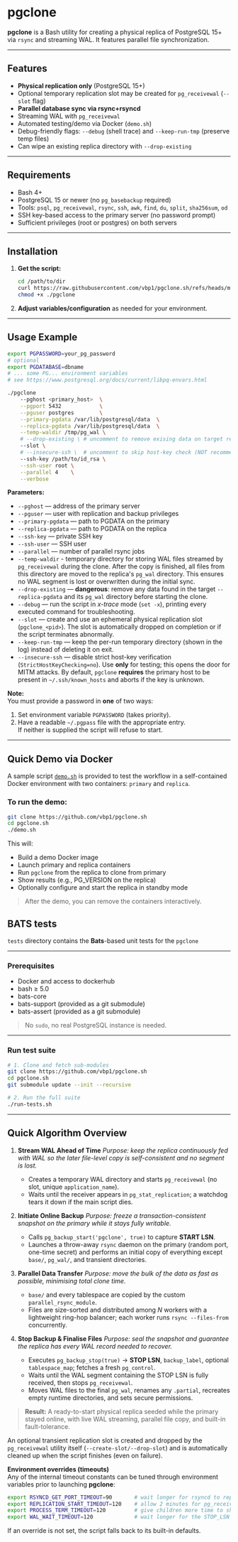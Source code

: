 # pgclone

**pgclone** is a Bash utility for creating a physical replica of PostgreSQL 15+ via `rsync` and streaming WAL. It features parallel file synchronization.

---

## Features

- **Physical replication only** (PostgreSQL 15+)
- Optional temporary replication slot may be created for `pg_receivewal` (`--slot` flag)
- **Parallel database sync via rsync+rsyncd**
- Streaming WAL with `pg_receivewal`
- Automated testing/demo via Docker (`demo.sh`)
- Debug-friendly flags: `--debug` (shell trace) and `--keep-run-tmp` (preserve temp files)
- Can wipe an existing replica directory with `--drop-existing`

---

## Requirements

- Bash 4+
- PostgreSQL 15 or newer (no `pg_basebackup` required)
- Tools: `psql`, `pg_receivewal`, `rsync`, `ssh`, `awk`, `find`, `du`, `split`, `sha256sum`, `od`
- SSH key-based access to the primary server (no password prompt)
- Sufficient privileges (root or postgres) on both servers

---

## Installation

1. **Get the script:**
    ```bash
    cd /path/to/dir
    curl https://raw.githubusercontent.com/vbp1/pgclone.sh/refs/heads/main/pgclone
    chmod +x ./pgclone
    ```

2. **Adjust variables/configuration** as needed for your environment.

---

## Usage Example

```bash
export PGPASSWORD=your_pg_password
# optional
export PGDATABASE=dbname
# ... some PG... environment variables 
# see https://www.postgresql.org/docs/current/libpq-envars.html 

./pgclone   
    --pghost <primary_host>  \
    --pgport 5432            \
    --pguser postgres        \
    --primary-pgdata /var/lib/postgresql/data  \
    --replica-pgdata /var/lib/postgresql/data  \
    --temp-waldir /tmp/pg_wal \
    # --drop-existing \ # uncomment to remove exising data on target replica
    --slot \
    # --insecure-ssh \  # uncomment to skip host-key check (NOT recommended) \
    --ssh-key /path/to/id_rsa \
    --ssh-user root \
    --parallel 4    \
    --verbose
```

**Parameters:**
- `--pghost`           — address of the primary server
- `--pguser`           — user with replication and backup privileges
- `--primary-pgdata`   — path to PGDATA on the primary
- `--replica-pgdata`   — path to PGDATA on the replica
- `--ssh-key`          — private SSH key
- `--ssh-user`         — SSH user
- `--parallel`         — number of parallel rsync jobs
- `--temp-waldir`      - temporary directory for storing WAL files streamed by `pg_receivewal` during the clone.  After the copy is finished, all files from this directory are moved to the replica's `pg_wal` directory. This ensures no WAL segment is lost or overwritten during the initial sync.
- `--drop-existing`    — **dangerous**: remove any data found in the target `--replica-pgdata` and its `pg_wal` directory before starting the clone.
- `--debug`            — run the script in *x-trace* mode (`set -x`), printing every executed command for troubleshooting.
- `--slot`             — create and use an ephemeral physical replication slot (`pgclone_<pid>`). The slot is automatically dropped on completion or if the script terminates abnormally.
- `--keep-run-tmp`     — keep the per-run temporary directory (shown in the log) instead of deleting it on exit.
- `--insecure-ssh`     — disable strict host-key verification (`StrictHostKeyChecking=no`). Use **only** for testing; this opens the door for MITM attacks. By default, `pgclone` **requires** the primary host to be present in `~/.ssh/known_hosts` and aborts if the key is unknown.


**Note:**  
You must provide a password in **one** of two ways:  
1. Set environment variable `PGPASSWORD` (takes priority).  
2. Have a readable `~/.pgpass` file with the appropriate entry.  
If neither is supplied the script will refuse to start.

---

## Quick Demo via Docker

A sample script [`demo.sh`](./demo.sh) is provided to test the workflow in a self-contained Docker environment with two containers: `primary` and `replica`.

### To run the demo:

```bash
git clone https://github.com/vbp1/pgclone.sh 
cd pgclone.sh
./demo.sh
```
This will:
- Build a demo Docker image
- Launch primary and replica containers
- Run `pgclone` from the replica to clone from primary
- Show results (e.g., PG_VERSION on the replica)
- Optionally configure and start the replica in standby mode

> After the demo, you can remove the containers interactively.

## BATS tests

`tests` directory contains the **Bats**-based unit tests for the `pgclone`

---

### Prerequisites

 - Docker and access to dockerhub 
  - bash ≥ 5.0
 - bats-core
 - bats-support (provided as a git submodule)
 - bats-assert (provided as a git submodule)

> No `sudo`, no real PostgreSQL instance is needed.

---

### Run test suite

```bash
# 1. Clone and fetch sub-modules
git clone https://github.com/vbp1/pgclone.sh
cd pgclone.sh
git submodule update --init --recursive

# 2. Run the full suite
./run-tests.sh
```

---
## Quick Algorithm Overview

1. **Stream WAL Ahead of Time**
   *Purpose: keep the replica continuously fed with WAL so the later file-level copy is self-consistent and no segment is lost.*

   * Creates a temporary WAL directory and starts `pg_receivewal` (no slot, unique `application_name`).
   * Waits until the receiver appears in `pg_stat_replication`; a watchdog tears it down if the main script dies.

2. **Initiate Online Backup**
   *Purpose: freeze a transaction-consistent snapshot on the primary while it stays fully writable.*

   * Calls `pg_backup_start('pgclone', true)` to capture **START LSN**.
   * Launches a throw-away `rsync` daemon on the primary (random port, one-time secret) and performs an initial copy of everything except `base/`, `pg_wal/`, and transient directories.

3. **Parallel Data Transfer**
   *Purpose: move the bulk of the data as fast as possible, minimising total clone time.*

   * `base/` and every tablespace are copied by the custom `parallel_rsync_module`.
   * Files are size-sorted and distributed among *N* workers with a lightweight ring-hop balancer; each worker runs `rsync --files-from` concurrently.

4. **Stop Backup & Finalise Files**
   *Purpose: seal the snapshot and guarantee the replica has every WAL record needed to recover.*

   * Executes `pg_backup_stop(true)` → **STOP LSN**, `backup_label`, optional `tablespace_map`; fetches a fresh `pg_control`.
   * Waits until the WAL segment containing the STOP LSN is fully received, then stops `pg_receivewal`.
   * Moves WAL files to the final `pg_wal`, renames any `.partial`, recreates empty runtime directories, and sets secure permissions.

> **Result:** A ready-to-start physical replica seeded while the primary stayed online, with live WAL streaming, parallel file copy, and built-in fault-tolerance.

An optional transient replication slot is created and dropped by the `pg_receivewal` utility itself (`--create-slot/--drop-slot`) and is automatically cleaned up when the script finishes (even on failure).

**Environment overrides (timeouts)**  
Any of the internal timeout constants can be tuned through environment variables prior to launching **pgclone**:

```bash
export RSYNCD_GET_PORT_TIMEOUT=90       # wait longer for rsyncd to report its port
export REPLICATION_START_TIMEOUT=120    # allow 2 minutes for pg_receivewal to show up
export PROCESS_TERM_TIMEOUT=120         # give children more time to shut down
export WAL_WAIT_TIMEOUT=120             # wait longer for the STOP_LSN segment
```

If an override is not set, the script falls back to its built-in defaults.

